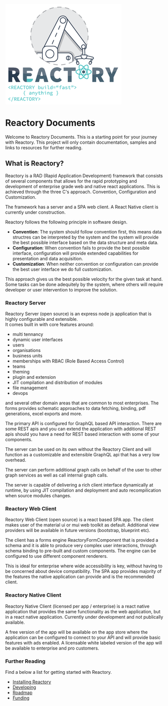 ![Build Anything Fast](/branding/reactory-logo.png)
# Reactory Documents
Welcome to Reactory Documents. This is a starting point for your journey with Reactory. This project will only contain documentation, samples and links to resources for further reading.

## What is Reactory?
Reactory is a RAD (Rapid Application Development) framework that consists of several components that allows for the rapid prototyping and development of enterprise grade web and native react applications. This is achieved through the three C's approach. Convention, Configuration and Customization.

The framework has a server and a SPA web client.  A React Native client is currently under construction.

Reactory follows the following principle in software design.
- **Convention**: The system should follow convention first, this means data structres can be interpreted by the system and the system will provide the best possible interface based on the data structure and meta data.
- **Configuration**: When convention fails to provide the best possible interface, configuration will provide extended capabilities for presentation and data acquisition.
- **Customization**: When neither convention or configuration can provide the best user interface we do full customization. 

This approach gives us the best possible velocity for the given task at hand. Some tasks can be done adequitely by the system, where others will require developer or user intervention to improve the solution.

### Reactory Server
Reactory Server (open source) is an express node js application that is highly configurable and extensible.  
It comes built in with core features around: 
* multi tennancy
* dynamic user interfaces 
* users 
* organisations
* business units 
* memberships with RBAC (Role Based Access Control) 
* teams
* theming
* plugin and extension
* JIT compilation and distribution of modules
* file management
* devops

and several other domain areas that are common to most enterprises. The forms provides schematic approaches to data fetching, binding, pdf generations, excel exports and more.

The primary API is configured for GraphQL based API interaction. There are some REST apis and you can extend the application with additional REST apis should you have a need for REST based interaction with some of your components.

The server can be used on its own without the Reactory Client and will function as a customizable and extensible GraphQL api that has a very low overhead.

The server can perform additional graph calls on behalf of the user to other graph services as well as call internal graph calls.

The server is capable of delivering a rich client interface dynamically at runtime, by using JIT compilation and deployment and auto recompilication when source modules changes.

### Reactory Web Client
Reactory Web Client (open source) is a react based SPA app. The client makes user of the material ui or mui web toolkit as default.  Additional view providers will be available in future versions (bootstrap, blueprint etc).

The client has a forms engine ReactoryFormComponent that is provided a schema and it is able to produce very complex user interactions, through schema binding to pre-built and custom components. The engine can be configured to use different component renderers.

This is ideal for enterprise where wide accessibility is key, without having to be concerned about device compatibility.  The SPA app provides majority of the features the native application can provide and is the recommended client.

### Reactory Native Client
Reactory Native Client (licensed per app / enterprise) is a react native application that provides the same functionality as the web application, but in a react native application. Currently under development and not publically available. 

A free version of the app will be available on the app store where the application can be configured to connect to your API and will provide basic features with ads enabled. A licensable white labeled version of the app will be available to enterprise and pro customers.

### Further Reading
Find a below a list for getting started with Reactory.

* [Installing Reactory](install.md)
* [Developing](development/index.md)
* [Roadmap](roadmap/overview.md)
* [Funding](funding/overview.md)
